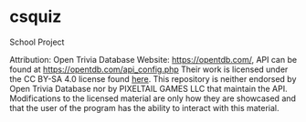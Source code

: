 # csquiz
School Project

Attribution:
Open Trivia Database
Website: https://opentdb.com/, API can be found at https://opentdb.com/api_config.php
Their work is licensed under the CC BY-SA 4.0 license found [here](https://creativecommons.org/licenses/by-sa/4.0/legalcode).
This repository is neither endorsed by Open Trivia Database nor by PIXELTAIL GAMES LLC that maintain the API.
Modifications to the licensed material are only how they are showcased and that the user of the program has the ability to interact with this material.
